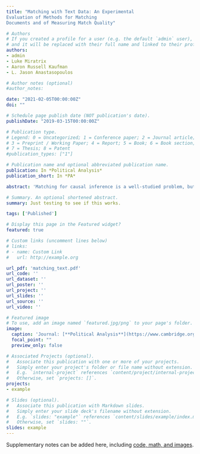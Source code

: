 ```yaml
---
title: "Matching with Text Data: An Experimental
Evaluation of Methods for Matching
Documents and of Measuring Match Quality"

# Authors
# If you created a profile for a user (e.g. the default `admin` user), write the username (folder name) here
# and it will be replaced with their full name and linked to their profile.
authors:
- admin
- Luke Miratrix
- Aaron Russell Kaufman
- L. Jason Anastasopoulos

# Author notes (optional)
#author_notes:

date: "2021-02-05T00:00:00Z"
doi: ""

# Schedule page publish date (NOT publication's date).
publishDate: "2019-03-15T00:00:00Z"

# Publication type.
# Legend: 0 = Uncategorized; 1 = Conference paper; 2 = Journal article;
# 3 = Preprint / Working Paper; 4 = Report; 5 = Book; 6 = Book section;
# 7 = Thesis; 8 = Patent
#publication_types: ["1"]

# Publication name and optional abbreviated publication name.
publication: In *Political Analysis*
publication_short: In *PA*

abstract: 'Matching for causal inference is a well-studied problem, but standard methods fail when the units to match are text documents: the high-dimensional and rich nature of the data renders exact matching infeasible, causes propensity scores to produce incomparable matches, and makes assessing match quality difficult. In this paper, we characterize a framework for matching text documents that decomposes existing methods into: (1) the choice of text representation, and (2) the choice of distance metric. We investigate how different choices within this framework affect both the quantity and quality of matches identified through a systematic multifactor evaluation experiment using human subjects. Altogether we evaluate over 100 unique text matching methods along with 5 comparison methods taken from the literature. Our experimental results identify methods that generate matches with higher subjective match quality than current state-of-the-art techniques. We enhance the precision of these results by developing a predictive model to estimate the match quality of pairs of text documents as a function of our various distance scores. This model, which we find successfully mimics human judgment, also allows for approximate and unsupervised evaluation of new procedures in our context. We then employ the identified best method to illustrate the utility of text matching in two applications. First, we engage with a substantive debate in the study of media bias by using text matching to control for topic selection when comparing news articles from thirteen news sources. We then show how conditioning on text data leads to more precise causal inferences in an observational study examining the effects of a medical intervention.'

# Summary. An optional shortened abstract.
summary: Just testing to see if this works.

tags: ['Published']

# Display this page in the Featured widget?
featured: true

# Custom links (uncomment lines below)
# links:
# - name: Custom Link
#   url: http://example.org

url_pdf: 'matching_text.pdf'
url_code: ''
url_dataset: ''
url_poster: ''
url_project: ''
url_slides: ''
url_source: ''
url_video: ''

# Featured image
# To use, add an image named `featured.jpg/png` to your page's folder.
image:
  caption: 'Journal: [**Political Analysis**](https://www.cambridge.org/core/journals/political-analysis)'
  focal_point: ""
  preview_only: false

# Associated Projects (optional).
#   Associate this publication with one or more of your projects.
#   Simply enter your project's folder or file name without extension.
#   E.g. `internal-project` references `content/project/internal-project/index.md`.
#   Otherwise, set `projects: []`.
projects:
- example

# Slides (optional).
#   Associate this publication with Markdown slides.
#   Simply enter your slide deck's filename without extension.
#   E.g. `slides: "example"` references `content/slides/example/index.md`.
#   Otherwise, set `slides: ""`.
slides: example
---
```



Supplementary notes can be added here, including [code, math, and images](https://wowchemy.com/docs/writing-markdown-latex/).
